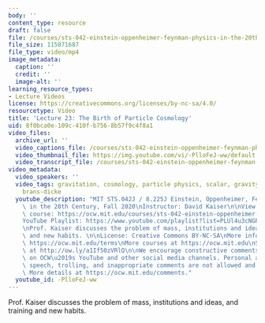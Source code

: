 ```yaml
---
body: ''
content_type: resource
draft: false
file: /courses/sts-042-einstein-oppenheimer-feynman-physics-in-the-20th-century-fall-2020/ocw_8225_sts042_lecture23_2020dec02_360p_16_9.mp4
file_size: 115071687
file_type: video/mp4
image_metadata:
  caption: ''
  credit: ''
  image-alt: ''
learning_resource_types:
- Lecture Videos
license: https://creativecommons.org/licenses/by-nc-sa/4.0/
resourcetype: Video
title: 'Lecture 23: The Birth of Particle Cosmology'
uid: 8f0bca0e-109c-410f-b756-8b57f9c4f8a1
video_files:
  archive_url: ''
  video_captions_file: /courses/sts-042-einstein-oppenheimer-feynman-physics-in-the-20th-century-fall-2020/1TDPy8nhQYV4l5hR2bGxTeEAj3LqjMZ2K_transcript.webvtt
  video_thumbnail_file: https://img.youtube.com/vi/-PlloFeJ-ww/default.jpg
  video_transcript_file: /courses/sts-042-einstein-oppenheimer-feynman-physics-in-the-20th-century-fall-2020/1TDPy8nhQYV4l5hR2bGxTeEAj3LqjMZ2K_transcript.pdf
video_metadata:
  video_speakers: ''
  video_tags: gravitation, cosmology, particle physics, scalar, gravity, einstein,
    brans-dicke
  youtube_description: "MIT STS.042J / 8.225J Einstein, Oppenheimer, Feynman: Physics\
    \ in the 20th Century, Fall 2020\nInstructor: David Kaiser\n\nView the complete\
    \ course: https://ocw.mit.edu/courses/sts-042-einstein-oppenheimer-feynman-physics-in-the-20th-century-fall-2020\n\
    YouTube Playlist: https://www.youtube.com/playlist?list=PLUl4u3cNGP63bAfjGas3TuA4ZCPUtN6Xf\n\
    \nProf. Kaiser discusses the problem of mass, institutions and ideas, and training\
    \ and new habits. \n\nLicense: Creative Commons BY-NC-SA\nMore information at\
    \ https://ocw.mit.edu/terms\nMore courses at https://ocw.mit.edu\nSupport OCW\
    \ at http://ow.ly/a1If50zVRlQ\n\nWe encourage constructive comments and discussion\
    \ on OCW\u2019s YouTube and other social media channels. Personal attacks, hate\
    \ speech, trolling, and inappropriate comments are not allowed and may be removed.\
    \ More details at https://ocw.mit.edu/comments."
  youtube_id: -PlloFeJ-ww
---
```

Prof. Kaiser discusses the problem of mass, institutions and ideas, and training and new habits.